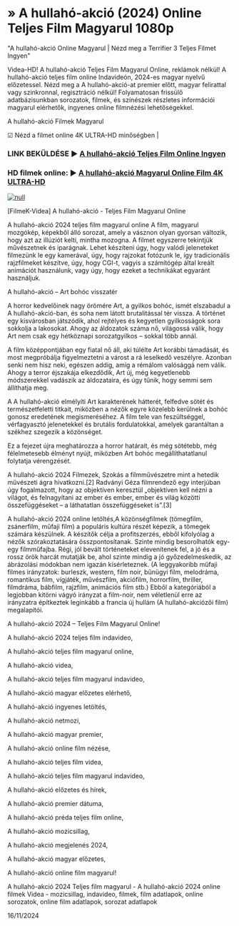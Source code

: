 # » A hullahó-akció (2024) Online Teljes Film Magyarul 1080p




"A hullahó-akció Online Magyarul | Nézd meg a Terrifier 3 Teljes Filmet Ingyen"

Videa-HD! A hullahó-akció Teljes Film Magyarul Online, reklámok nélkül! A hullahó-akció teljes film online Indavideón, 2024-es magyar nyelvű előzetessel. Nézd meg a A hullahó-akció-at premier előtt, magyar felirattal vagy szinkronnal, regisztráció nélkül! Folyamatosan frissülő adatbázisunkban sorozatok, filmek, és színészek részletes információi magyarul elérhetők, ingyenes online filmnézési lehetőségekkel.

A hullahó-akció Filmek Magyarul

☑ Nézd a filmet online 4K ULTRA-HD minőségben |

### LINK BEKÜLDÉSE ▶️ [A hullahó-akció Teljes Film Online Ingyen](https://t.co/x99ZFpaduP)

### HD filmek online: ▶️ [A hullahó-akció Magyarul Online Film 4K ULTRA-HD](https://t.co/x99ZFpaduP)

[![null](https://static.wixstatic.com/media/855a25_043b5abeb4ae4d35ac003198e7fe56ed~mv2.gif)](https://t.co/x99ZFpaduP)

[FilmeK-Videa] A hullahó-akció - Teljes Film Magyarul Online

A hullahó-akció 2024 teljes film magyarul online A film, magyarul mozgókép, képekből álló sorozat, amely a vásznon olyan gyorsan változik, hogy azt az illúziót kelti, mintha mozogna. A filmet egyszerre tekintjük művészetnek és iparágnak. Lehet készíteni úgy, hogy valódi jeleneteket filmezünk le egy kamerával, úgy, hogy rajzokat fotózunk le, így tradicionális rajzfilmeket készítve, úgy, hogy CGI-t, vagyis a számítógép által kreált animációt használunk, vagy úgy, hogy ezeket a technikákat egyaránt használjuk.

A hullahó-akció – Art bohóc visszatér

A horror kedvelőinek nagy örömére Art, a gyilkos bohóc, ismét elszabadul a A hullahó-akció-ban, és soha nem látott brutalitással tér vissza. A történet egy kisvárosban játszódik, ahol rejtélyes és kegyetlen gyilkosságok sora sokkolja a lakosokat. Ahogy az áldozatok száma nő, világossá válik, hogy Art nem csak egy hétköznapi sorozatgyilkos – sokkal több annál.

A film középpontjában egy fiatal nő áll, aki túlélte Art korábbi támadását, és most megpróbálja figyelmeztetni a várost a rá leselkedő veszélyre. Azonban senki nem hisz neki, egészen addig, amíg a rémálom valósággá nem válik. Ahogy a terror éjszakája elkezdődik, Art új, még kegyetlenebb módszerekkel vadászik az áldozataira, és úgy tűnik, hogy semmi sem állíthatja meg.

A A hullahó-akció elmélyíti Art karakterének hátterét, felfedve sötét és természetfeletti titkait, miközben a nézők egyre közelebb kerülnek a bohóc gonosz eredetének megismeréséhez. A film tele van feszültséggel, vérfagyasztó jelenetekkel és brutális fordulatokkal, amelyek garantáltan a székhez szegezik a közönséget.

Ez a fejezet újra meghatározza a horror határait, és még sötétebb, még félelmetesebb élményt nyújt, miközben Art bohóc megállíthatatlanul folytatja vérengzését.

A hullahó-akció 2024 Filmezek, Szokás a filmművészetre mint a hetedik művészeti ágra hivatkozni.[2] Radványi Géza filmrendező egy interjúban úgy fogalmazott, hogy az objektíven keresztül „objektíven kell nézni a világot, és felnagyítani az ember és ember, ember és világ közötti összefüggéseket – a láthatatlan összefüggéseket is”.[3]

A hullahó-akció 2024 online letöltés,A közönségfilmek (tömegfilm, zsánerfilm, műfaji film) a populáris kultúra részét képezik, a tömegek számára készülnek. A készítők célja a profitszerzés, ebből kifolyólag a nézők szórakoztatására összpontosítanak. Szinte mindig besorolhatók egy-egy filmműfajba. Régi, jól bevált történeteket elevenítenek fel, a jó és a rossz örök harcát mutatják be, ahol szinte mindig a jó győzedelmeskedik, az ábrázolási módokban nem igazán kísérleteznek. (A leggyakoribb műfaji filmes irányzatok: burleszk, western, film noir, bűnügyi film, melodráma, romantikus film, vígjáték, művészfilm, akciófilm, horrorfilm, thriller, filmdráma, bábfilm, rajzfilm, animációs film stb.) Ebből a kategóriából a legjobban kitörni vágyó irányzat a film-noir, nem véletlenül erre az irányzatra építkeztek leginkább a francia új hullám (A hullahó-akciózői film) megalapítói.

A hullahó-akció 2024 – Teljes Film Magyarul Online!

A hullahó-akció 2024 teljes film indavideo,

A hullahó-akció teljes film magyarul online,

A hullahó-akció videa,

A hullahó-akció teljes film magyarul indavideo,

A hullahó-akció magyar előzetes elérhető,

A hullahó-akció ingyenes letöltés,

A hullahó-akció netmozi,

A hullahó-akció magyar premier,

A hullahó-akció online film nézése,

A hullahó-akció teljes film videa,

A hullahó-akció teljes film magyarul indavideo,

A hullahó-akció előzetes és hírek,

A hullahó-akció premier dátuma,

A hullahó-akció préda teljes film online,

A hullahó-akció mozicsillag,

A hullahó-akció megjelenés 2024,

A hullahó-akció magyar előzetes,

A hullahó-akció online film magyarul!

A hullahó-akció 2024 Teljes film magyarul - A hullahó-akció 2024 online filmek Videa - mozicsillag, indavideo, filmek, film adatlapok, online sorozatok, online film adatlapok, sorozat adatlapok

16/11/2024
